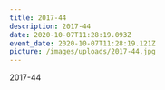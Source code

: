 ```yaml
---
title: 2017-44
description: 2017-44
date: 2020-10-07T11:28:19.093Z
event_date: 2020-10-07T11:28:19.121Z
picture: /images/uploads/2017-44.jpg
---
```

2017-44